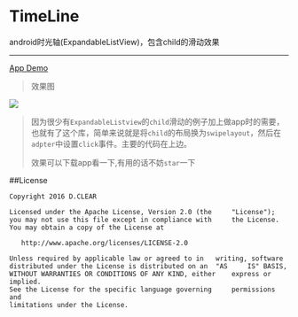# TimeLine
android时光轴(ExpandableListView)，包含child的滑动效果

----------

[App Demo](https://github.com/vienan/TimeLine/blob/master/apk/timeline.apk)

>效果图

![](https://github.com/vienan/TimeLine/blob/master/screenshot/screenshot.gif)

> 因为很少有`ExpandableListview`的`child`滑动的例子加上做app时的需要，也就有了这个库，简单来说就是将`child`的布局换为`swipelayout`，然后在`adpter`中设置`click`事件。主要的代码在上边。
> 
> 效果可以下载app看一下,有用的话不妨`star`一下


##License

	Copyright 2016 D.CLEAR

	Licensed under the Apache License, Version 2.0 (the 	"License");
	you may not use this file except in compliance with 	the License.
	You may obtain a copy of the License at

 	   http://www.apache.org/licenses/LICENSE-2.0

	Unless required by applicable law or agreed to in 	writing, software
	distributed under the License is distributed on an 	"AS 	IS" BASIS,
	WITHOUT WARRANTIES OR CONDITIONS OF ANY KIND, either 	express or implied.
	See the License for the specific language governing 	permissions and
	limitations under the License.
